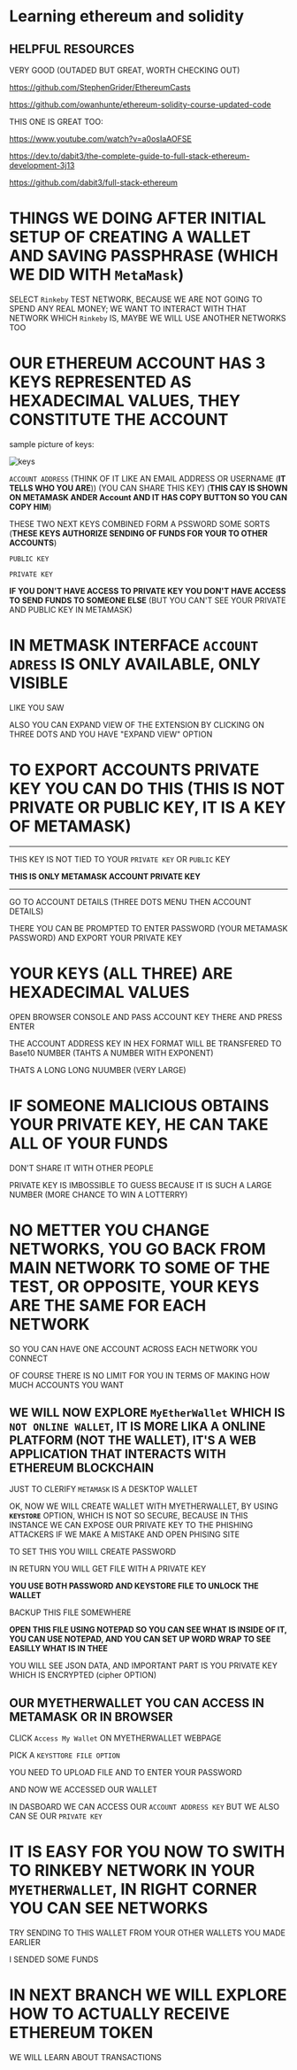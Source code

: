 # Learning ethereum and solidity

## HELPFUL RESOURCES

VERY GOOD (OUTADED BUT GREAT, WORTH CHECKING OUT)

<https://github.com/StephenGrider/EthereumCasts>

<https://github.com/owanhunte/ethereum-solidity-course-updated-code>

THIS ONE IS GREAT TOO:

<https://www.youtube.com/watch?v=a0osIaAOFSE>

<https://dev.to/dabit3/the-complete-guide-to-full-stack-ethereum-development-3j13>

<https://github.com/dabit3/full-stack-ethereum>

# THINGS WE DOING AFTER INITIAL SETUP OF CREATING A WALLET AND SAVING PASSPHRASE (WHICH WE DID WITH `MetaMask`)

SELECT `Rinkeby` TEST NETWORK, BECAUSE WE ARE NOT GOING TO SPEND ANY REAL MONEY; WE WANT TO INTERACT WITH THAT NETWORK WHICH `Rinkeby` IS, MAYBE WE WILL USE ANOTHER NETWORKS TOO

# OUR ETHEREUM ACCOUNT HAS 3 KEYS REPRESENTED AS HEXADECIMAL VALUES, THEY CONSTITUTE THE ACCOUNT

sample picture of keys:

![keys](images/KEYS.png)

`ACCOUNT ADDRESS` (THINK OF IT LIKE AN EMAIL ADDRESS OR USERNAME (**IT TELLS WHO YOU ARE**)) (YOU CAN SHARE THIS KEY) (**THIS CAY IS SHOWN ON METAMASK ANDER Account AND IT HAS COPY BUTTON SO YOU CAN COPY HIM**) 

THESE TWO NEXT KEYS COMBINED FORM A PSSWORD SOME SORTS (**THESE KEYS AUTHORIZE SENDING OF FUNDS FOR YOUR TO OTHER ACCOUNTS**)

`PUBLIC KEY`

`PRIVATE KEY`

**IF YOU DON'T HAVE ACCESS TO PRIVATE KEY YOU DON'T HAVE ACCESS TO SEND FUNDS TO SOMEONE ELSE** (BUT YOU CAN'T SEE YOUR PRIVATE AND PUBLIC KEY IN METAMASK)

# IN METMASK INTERFACE `ACCOUNT ADRESS` IS ONLY AVAILABLE, ONLY VISIBLE

LIKE YOU SAW

ALSO YOU CAN EXPAND VIEW OF THE EXTENSION BY CLICKING ON THREE DOTS AND YOU HAVE "EXPAND VIEW" OPTION

# TO EXPORT ACCOUNTS PRIVATE KEY YOU CAN DO THIS (THIS IS NOT PRIVATE OR PUBLIC KEY, IT IS A KEY OF METAMASK)

***

THIS KEY IS NOT TIED TO YOUR `PRIVATE KEY` OR `PUBLIC` KEY

**THIS IS ONLY METAMASK ACCOUNT PRIVATE KEY**

***

GO TO ACCOUNT DETAILS (THREE DOTS MENU THEN ACCOUNT DETAILS)

THERE YOU CAN BE PROMPTED TO ENTER PASSWORD (YOUR METAMASK PASSWORD) AND EXPORT YOUR PRIVATE KEY

# YOUR KEYS (ALL THREE) ARE HEXADECIMAL VALUES

OPEN BROWSER CONSOLE AND PASS ACCOUNT KEY THERE AND PRESS ENTER

THE ACCOUNT ADDRESS KEY IN HEX FORMAT WILL BE TRANSFERED TO Base10 NUMBER (TAHTS A NUMBER WITH EXPONENT)

THATS A LONG LONG NUUMBER (VERY LARGE)

# IF SOMEONE MALICIOUS OBTAINS YOUR PRIVATE KEY, HE CAN TAKE ALL OF YOUR FUNDS

DON'T SHARE IT WITH OTHER PEOPLE

PRIVATE KEY IS IMBOSSIBLE TO GUESS BECAUSE IT IS SUCH A LARGE NUMBER (MORE CHANCE TO WIN A LOTTERRY)

# NO METTER YOU CHANGE NETWORKS, YOU GO BACK FROM MAIN NETWORK TO SOME OF THE TEST, OR OPPOSITE, YOUR KEYS ARE THE SAME FOR EACH NETWORK

SO YOU CAN HAVE ONE ACCOUNT ACROSS EACH NETWORK YOU CONNECT

OF COURSE THERE IS NO LIMIT FOR YOU IN TERMS OF MAKING HOW MUCH ACCOUNTS YOU WANT

## WE WILL NOW EXPLORE `MyEtherWallet` WHICH IS `NOT ONLINE WALLET`, IT IS MORE LIKA A ONLINE PLATFORM (NOT THE WALLET), IT'S A WEB APPLICATION THAT INTERACTS WITH ETHEREUM BLOCKCHAIN

JUST TO CLERIFY `METAMASK` IS A DESKTOP WALLET 

OK, NOW WE WILL CREATE WALLET WITH MYETHERWALLET, BY USING **`KEYSTORE`** OPTION, WHICH IS NOT SO SECURE, BECAUSE IN THIS INSTANCE WE CAN EXPOSE OUR PRIVATE KEY TO THE PHISHING ATTACKERS IF WE MAKE A MISTAKE AND OPEN PHISING SITE

TO SET THIS YOU WIILL CREATE PASSWORD

IN RETURN YOU WILL GET FILE WITH A PRIVATE KEY

**YOU USE BOTH PASSWORD AND KEYSTORE FILE TO UNLOCK THE WALLET**

BACKUP THIS FILE SOMEWHERE

**OPEN THIS FILE USING NOTEPAD SO YOU CAN SEE WHAT IS INSIDE OF IT, YOU CAN USE NOTEPAD, AND YOU CAN SET UP WORD WRAP TO SEE EASILLY WHAT IS IN THEE**

YOU WILL SEE JSON DATA, AND IMPORTANT PART IS YOU PRIVATE KEY WHICH IS ENCRYPTED (cipher OPTION)

## OUR MYETHERWALLET YOU CAN ACCESS IN METAMASK OR IN BROWSER

CLICK `Access My Wallet` ON MYETHERWALLET WEBPAGE

PICK A `KEYSTTORE FILE OPTION`

YOU NEED TO UPLOAD FILE AND TO ENTER YOUR PASSWORD

AND NOW WE ACCESSED OUR WALLET

IN DASBOARD WE CAN ACCESS OUR `ACCOUNT ADDRESS KEY` BUT WE ALSO CAN SE OUR `PRIVATE KEY` 

# IT IS EASY FOR YOU NOW TO SWITH TO RINKEBY NETWORK IN YOUR `MYETHERWALLET`, IN RIGHT CORNER YOU CAN SEE NETWORKS

TRY SENDING TO THIS WALLET FROM YOUR OTHER WALLETS YOU MADE EARLIER

I SENDED SOME FUNDS

# IN NEXT BRANCH WE WILL EXPLORE HOW TO ACTUALLY RECEIVE ETHEREUM TOKEN

WE WILL LEARN ABOUT TRANSACTIONS

